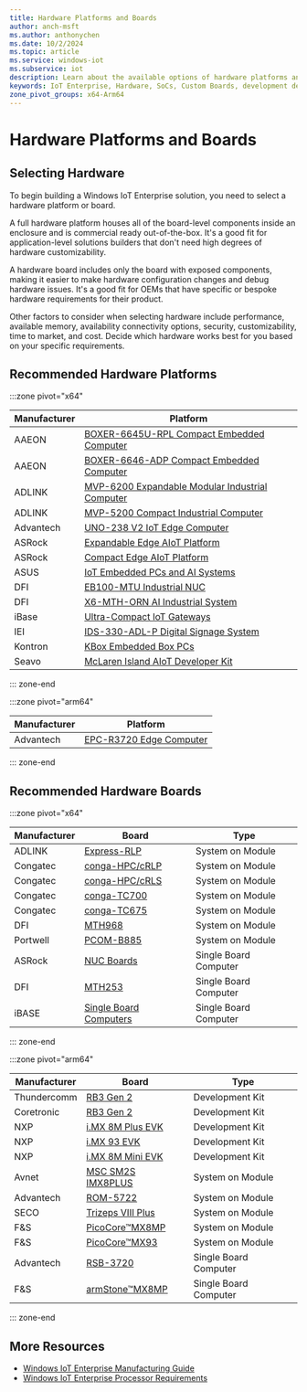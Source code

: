 ```yaml
---
title: Hardware Platforms and Boards
author: anch-msft
ms.author: anthonychen
ms.date: 10/2/2024
ms.topic: article
ms.service: windows-iot
ms.subservice: iot
description: Learn about the available options of hardware platforms and boards for building Windows IoT devices
keywords: IoT Enterprise, Hardware, SoCs, Custom Boards, development devices, boards, SOC, SOM, system on chips, Windows IoT
zone_pivot_groups: x64-Arm64
---
```


# Hardware Platforms and Boards

## Selecting Hardware

To begin building a Windows IoT Enterprise solution, you need to select a hardware platform or board.

A full hardware platform houses all of the board-level components inside an enclosure and is commercial ready out-of-the-box. It's a good fit for application-level solutions builders that don't need high degrees of hardware customizability.

A hardware board includes only the board with exposed components, making it easier to make hardware configuration changes and debug hardware issues. It's a good fit for OEMs that have specific or bespoke hardware requirements for their product.

Other factors to consider when selecting hardware include performance, available memory, availability connectivity options, security, customizability, time to market, and cost. Decide which hardware works best for you based on your specific requirements.

## Recommended Hardware Platforms

:::zone pivot="x64"

| Manufacturer | Platform |
| ------ | -------------- |
| AAEON | [BOXER-6645U-RPL Compact Embedded Computer](https://www.aaeon.com/en/p/compact-fanless-box-6645u-rpl) |
| AAEON | [BOXER-6646-ADP Compact Embedded Computer](https://www.aaeon.com/en/p/compact-fanless-box-pc-solutions-boxer-6646-adp) |
| ADLINK | [MVP-6200 Expandable Modular Industrial Computer](https://www.adlinktech.com/Products/Industrial_PCs_Fanless_Embedded_PCs/ExpandableFanlessEmbeddedComputers/MVP-6200_Series?lang=en) |
| ADLINK | [MVP-5200 Compact Industrial Computer](https://www.adlinktech.com/Products/Industrial_PCs_Fanless_Embedded_PCs/IntegratedFanlessEmbeddedComputers/MVP-5200_Series?lang=en) |
| Advantech | [UNO-238 V2 IoT Edge Computer](https://www.advantech.com/en-us/products/9a0cc561-8fc2-4e22-969c-9df90a3952b5/uno-238-v2/mod_77575fa5-5252-41a8-9f0d-5ef789890faf) |
| ASRock | [Expandable Edge AIoT Platform](https://www.asrockind.com/en-gb/expandable-edge-aiot-platform) |
| ASRock | [Compact Edge AIoT Platform](https://www.asrockind.com/en-gb/compact-edge-aiot-platform) |
| ASUS | [IoT Embedded PCs and AI Systems](https://iot.asus.com/embedded-computers-edge-ai-systems/all-series/filter?Series=Fanless-Embedded-Computers,Embedded-Computers&Spec=86) |
| DFI | [EB100-MTU Industrial NUC](https://www.dfi.com/product/index/1681) |
| DFI | [X6-MTH-ORN AI Industrial System](https://www.dfi.com/product/index/1673) |
| iBase | [Ultra-Compact IoT Gateways](https://www.ibase.com.tw/en/product/category/Intelligent_System/Edge_Computing_Wide_Temperature_System) |
| IEI | [IDS-330-ADL-P Digital Signage System](https://www.ieiworld.com/en/product/model.php?II=942) |
| Kontron | [KBox Embedded Box PCs](https://www.kontron.com/en/products/energy/embedded-box-pc/c139294) |
| Seavo | [McLaren Island AIoT Developer Kit](https://www.seavo.com/en/products/products-info_itemid_561.html) |

::: zone-end

:::zone pivot="arm64"

| Manufacturer | Platform |
| ------ | -------------- |
| Advantech | [EPC-R3720 Edge Computer](https://www.advantech.com/en/products/880a61e5-3fed-41f3-bf53-8be2410c0f19/epc-r3720/mod_fde326be-b36e-4044-ba9a-28c4c49a25c6) |

::: zone-end

## Recommended Hardware Boards

:::zone pivot="x64"

| Manufacturer | Board | Type |
| ------ | -------------- | ----- |
| ADLINK | [Express-RLP](https://www.adlinktech.com/Products/Computer_on_Modules/COMExpressType6/Express-RLP?lang=en) | System on Module |
| Congatec | [conga-HPC/cRLP](https://www.congatec.com/en/products/com-hpc/conga-hpccrlp/) | System on Module |
| Congatec | [conga-HPC/cRLS](https://www.congatec.com/en/products/com-hpc/conga-hpccrls/) | System on Module |
| Congatec | [conga-TC700](https://www.congatec.com/en/products/com-express-type-6/conga-tc700/) | System on Module |
| Congatec | [conga-TC675](https://www.congatec.com/en/products/com-express-type-6/conga-tc675/) | System on Module |
| DFI | [MTH968](https://www.dfi.com/product/index/1652 )| System on Module |
| Portwell | [PCOM-B885](https://portwell.com/products/detail.php?CUSTCHAR1=PCOM-B885) | System on Module |
| ASRock | [NUC Boards](https://www.asrockind.com/en-gb/nuc) | Single Board Computer |
| DFI | [MTH253](https://www.dfi.com/product/index/1679) | Single Board Computer |
| iBASE | [Single Board Computers](https://www.ibase.com.tw/en/product/category/Embedded_Computing/Single_Board_Computer/x86_based_3_5_Single_Board_Computer) | Single Board Computer |

::: zone-end

:::zone pivot="arm64"

| Manufacturer | Board | Type |
| ------ | -------------- | ----- |
| Thundercomm | [RB3 Gen 2](https://www.thundercomm.com/product/qualcomm-rb3-gen-2/) | Development Kit |
| Coretronic | [RB3 Gen 2](https://ec.coreality-inc.com/product/qualcomm-rb3-gen-2-development-kit-vision-kit/) | Development Kit |
| NXP | [i.MX 8M Plus EVK](https://www.nxp.com/design/development-boards/i-mx-evaluation-and-development-boards/evaluation-kit-for-the-i-mx-8m-plus-applications-processor:8MPLUSLPD4-EVK) | Development Kit |
| NXP | [i.MX 93 EVK](https://www.nxp.com/products/processors-and-microcontrollers/arm-processors/i-mx-applications-processors/i-mx-9-processors/i-mx-93-applications-processor-family-arm-cortex-a55-ml-acceleration-power-efficient-mpu:i.MX93) | Development Kit |
| NXP | [i.MX 8M Mini EVK](https://www.nxp.com/design/development-boards/i-mx-evaluation-and-development-boards/evaluation-kit-for-the-i-mx-8m-mini-applications-processor:8MMINILPD4-EVK) | Development Kit |
| Avnet | [MSC SM2S IMX8PLUS](https://embedded.avnet.com/product/msc-sm2s-imx8plus/) | System on Module |
| Advantech | [ROM-5722](https://www.advantech.com/en/products/computer-on-module/rom-5722/mod_11aa0c77-868e-4014-8151-ac7a7a1c5c1b) | System on Module |
| SECO | [Trizeps VIII Plus](https://edge.seco.com/usa/trizeps-viii-plus.html) | System on Module |
| F&S | [PicoCore&trade;MX8MP](https://www.fs-net.de/en/embedded-modules/computer-on-module-picocore/picocoremx8mp-nxp-imx8m-plus-cpu/) | System on Module |
| F&S | [PicoCore&trade;MX93](https://www.fs-net.de/en/embedded-modules/computer-on-module-picocore/picocoremx93-with-nxp-imx93-cpu/) | System on Module |
| Advantech | [RSB-3720](https://www.advantech.com/en/products/single_board_computer/rsb-3720/mod_d2f1b0bc-650b-449a-8ef7-b65ce4f69949) | Single Board Computer |
| F&S | [armStone&trade;MX8MP](https://www.fs-net.de/en/embedded-modules/single-board-computer-armstone/armstonemx8mp/) | Single Board Computer |

::: zone-end

## More Resources

* [Windows IoT Enterprise Manufacturing Guide](../Commercialization/Manufacturing-Guide.md)
* [Windows IoT Enterprise Processor Requirements](./Processor_Requirements.md)
